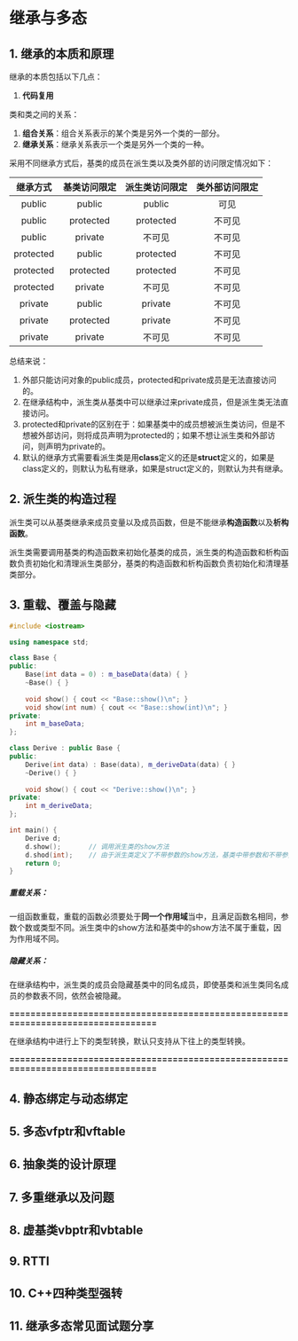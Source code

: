 # 继承与多态

## 1. 继承的本质和原理

继承的本质包括以下几点：

1. **代码复用**

类和类之间的关系：

1. **组合关系**：组合关系表示的某个类是另外一个类的一部分。
2. **继承关系**：继承关系表示一个类是另外一个类的一种。

采用不同继承方式后，基类的成员在派生类以及类外部的访问限定情况如下：

| 继承方式  | 基类访问限定 | 派生类访问限定 | 类外部访问限定 |
| :-------: | :----------: | :------------: | :------------: |
|  public   |    public    |     public     |      可见      |
|  public   |  protected   |   protected    |     不可见     |
|  public   |   private    |     不可见     |     不可见     |
| protected |    public    |   protected    |     不可见     |
| protected |  protected   |   protected    |     不可见     |
| protected |   private    |     不可见     |     不可见     |
|  private  |    public    |    private     |     不可见     |
|  private  |  protected   |    private     |     不可见     |
|  private  |   private    |     不可见     |     不可见     |

总结来说：

1. 外部只能访问对象的public成员，protected和private成员是无法直接访问的。
2. 在继承结构中，派生类从基类中可以继承过来private成员，但是派生类无法直接访问。
3. protected和private的区别在于：如果基类中的成员想被派生类访问，但是不想被外部访问，则将成员声明为protected的；如果不想让派生类和外部访问，则声明为private的。
4. 默认的继承方式需要看派生类是用**class**定义的还是**struct**定义的，如果是class定义的，则默认为私有继承，如果是struct定义的，则默认为共有继承。

## 2. 派生类的构造过程

派生类可以从基类继承来成员变量以及成员函数，但是不能继承**构造函数**以及**析构函数**。

派生类需要调用基类的构造函数来初始化基类的成员，派生类的构造函数和析构函数负责初始化和清理派生类部分，基类的构造函数和析构函数负责初始化和清理基类部分。

## 3. 重载、覆盖与隐藏

```c++
#include <iostream>

using namespace std;

class Base {
public:
	Base(int data = 0) : m_baseData(data) { }
    ~Base() { }
    
    void show() { cout << "Base::show()\n"; }
    void show(int num) { cout << "Base::show(int)\n"; }
private:
	int m_baseData;
};

class Derive : public Base {
public:
    Derive(int data) : Base(data), m_deriveData(data) { }
    ~Derive() { }
    
    void show() { cout << "Derive::show()\n"; }
private:
    int m_deriveData;
};

int main() {
    Derive d;
    d.show(); 		// 调用派生类的show方法
    d.shod(int);	// 由于派生类定义了不带参数的show方法，基类中带参数和不带参数的show方法都会被隐藏，因而这句代码会报错。
    return 0;
}
```

##### 重载关系：

一组函数重载，重载的函数必须要处于**同一个作用域**当中，且满足函数名相同，参数个数或类型不同。派生类中的show方法和基类中的show方法不属于重载，因为作用域不同。

##### 隐藏关系：

在继承结构中，派生类的成员会隐藏基类中的同名成员，即使基类和派生类同名成员的参数表不同，依然会被隐藏。

**=================================================================================**

在继承结构中进行上下的类型转换，默认只支持从下往上的类型转换。

**=================================================================================**

## 4. 静态绑定与动态绑定

## 5. 多态vfptr和vftable

## 6. 抽象类的设计原理

## 7. 多重继承以及问题

## 8. 虚基类vbptr和vbtable

## 9. RTTI

## 10. C++四种类型强转

## 11. 继承多态常见面试题分享